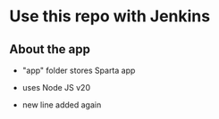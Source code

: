 # Use this repo with Jenkins

## About the app
- "app" folder stores Sparta app
- uses Node JS v20

- new line added again

